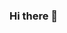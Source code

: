 ### Hi there 👋

<!--
**a-timo1919/a-timo1919** is a ✨ _special_ ✨ repository because its `README.md` (this file) appears on your GitHub profile.

Here are some ideas to get you started:

- 🔭 I’m currently working on ...
- 🌱 I’m currently learning ...
- 👯 I’m looking to collaborate on ...
- 🤔 I’m looking for help with ...
- 💬 Ask me about ...
- 📫 How to reach me: ...
- 😄 Pronouns: ...
- ⚡ Fun fact: ...

## Connect with me  
<div align="center">
<a href="https://discord.com/users/622541545916334080" target="_blank">
<img src=https://encrypted-tbn0.gstatic.com/images?q=tbn:ANd9GcRYIMdDPeVXniIbWsQlFscJo49DV5YiKXvn64fKdTaSUmwvh5hTkSZ5Qglc2iGV9gTNag&usqp=CAU alt=Discord style="margin-bottom: 5px;" />
</a>
-->



